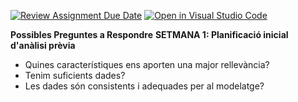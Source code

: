 [![Review Assignment Due Date](https://classroom.github.com/assets/deadline-readme-button-22041afd0340ce965d47ae6ef1cefeee28c7c493a6346c4f15d667ab976d596c.svg)](https://classroom.github.com/a/USx538Ll)
[![Open in Visual Studio Code](https://classroom.github.com/assets/open-in-vscode-2e0aaae1b6195c2367325f4f02e2d04e9abb55f0b24a779b69b11b9e10269abc.svg)](https://classroom.github.com/online_ide?assignment_repo_id=17348921&assignment_repo_type=AssignmentRepo)

**Possibles Preguntes a Respondre**
  **SETMANA 1: Planificació inicial d'anàlisi prèvia**
  
  - Quines característiques ens aporten una major rellevància?
  - Tenim suficients dades?
  - Les dades són consistents i adequades per al modelatge?

